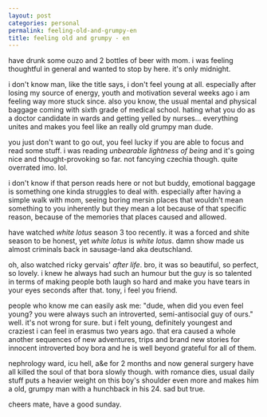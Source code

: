 ```yaml
---
layout: post
categories: personal
permalink: feeling-old-and-grumpy-en
title: feeling old and grumpy - en
---
```

have drunk some ouzo and 2 bottles of beer with mom. i was feeling thoughtful in general and wanted to stop by here. it's only midnight.

i don't know man, like the title says, i don't feel young at all. especially after losing my source of energy, youth and motivation several weeks ago i am feeling way more stuck since. also you know, the usual mental and physical baggage coming with sixth grade of medical school. hating what you do as a doctor candidate in wards and getting yelled by nurses... everything unites and makes you feel like an really old grumpy man dude. 

you just don't want to go out, you feel lucky if you are able to focus and read some stuff. i was reading _unbearable lightness of being_ and it's going nice and thought-provoking so far. not fancying czechia though. quite overrated imo. lol.

i don't know if that person reads here or not but buddy, emotional baggage is something one kinda struggles to deal with. especially after having a simple walk with mom, seeing boring mersin places that wouldn't mean something to you inherently but they mean a lot because of that specific reason, because of the memories that places caused and allowed.

have watched _white lotus_ season 3 too recently. it was a forced and shite season to be honest, yet _white lotus_ is _white lotus_. damn show made us almost criminals back in sausage-land aka deutschland.

oh, also watched ricky gervais' _after life_. bro, it was so beautiful, so perfect, so lovely. i knew he always had such an humour but the guy is so talented in terms of making people both laugh so hard and make you have tears in your eyes seconds after that. tony, i feel you friend.

people who know me can easily ask me: "dude, when did you even feel young? you were always such an introverted, semi-antisocial guy of ours." well. it's not wrong for sure. but i felt young, definitely youngest and craziest i can feel in erasmus two years ago. that era caused a whole another sequences of new adventures, trips and brand new stories for innocent introverted boy bora and he is well beyond grateful for all of them.

nephrology ward, icu hell, a&e for 2 months and now general surgery have all killed the soul of that bora slowly though. with romance dies, usual daily stuff puts a heavier weight on this boy's shoulder even more and makes him a old, grumpy man with a hunchback in his 24. sad but true.

cheers mate, have a good sunday.
